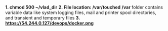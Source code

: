  **1. chmod 500 ~/vlad_dir**
 **2. File location: /var/touched**
 **/var** folder contains variable data like system logging files, mail and printer spool directories, and transient and temporary files
 **3. https://54.244.0.127/devops/docker.png**

